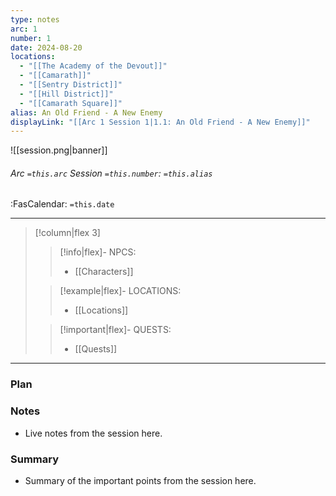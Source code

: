```yaml
---
type: notes
arc: 1
number: 1
date: 2024-08-20
locations:
  - "[[The Academy of the Devout]]"
  - "[[Camarath]]"
  - "[[Sentry District]]"
  - "[[Hill District]]"
  - "[[Camarath Square]]"
alias: An Old Friend - A New Enemy
displayLink: "[[Arc 1 Session 1|1.1: An Old Friend - A New Enemy]]"
---
```


![[session.png|banner]]
###### Arc `=this.arc` Session `=this.number`: `=this.alias`
<span class="sub2">:FasCalendar: `=this.date` </span>
___

> [!column|flex 3]
> 
>> [!info|flex]- NPCS:
>> - [[Characters]]
>
>> [!example|flex]- LOCATIONS:
>> - [[Locations]]
>
>> [!important|flex]- QUESTS:
>> - [[Quests]]

---

### Plan

### Notes
- Live notes from the session here.

### Summary
- Summary of the important points from the session here.


